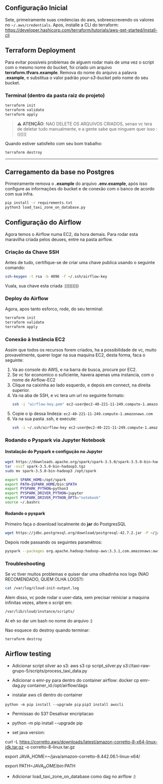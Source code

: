 
## Configuração Inicial
Sete, primeiramente suas credencias do aws, sobreescrevendo os valores no `~/.aws/credentials`.
Apos, installe a CLI do terraform: https://developer.hashicorp.com/terraform/tutorials/aws-get-started/install-cli

## Terraform Deployment

Para evitar possíveis problemas de alguem rodar mais de uma vez o script com o mesmo nome do bucket, foi criado um arquivo **terraform.tfvars.example**. Remova do nome do arquivo a palavra **.example**, e substitua o valor padrão *your-s3-bucket* pelo nome do seu bucket.

### Terminal (dentro da pasta raiz do projeto)
```bash
terraform init
terraform validate
terraform apply
```

> ⚠️ **ATENÇÃO**: NAO DELETE OS ARQUIVOS CRIADOS, senao vc tera de deletar tudo manualmente, e a gente sabe que ninguem quer isso :((((((

Quando estiver satisfeito com seu bom trabalho:
```bash
terraform destroy
```

---

## Carregamento da base no Postgres

Primeiramente remova o **.example** do arquivo **.env.example**, após isso configure as informações do bucket e de conexão com o banco de acordo com sua infra.

```bash
pip install -r requirements.txt
python3 load_taxi_zone_on_database.py
```

## Configuração do Airflow

Agora temos o Airflow numa EC2, da hora demais.
Para rodar esta maravilha criada pelos deuses, entre na pasta airflow.

### Criação da Chave SSH
Antes de tudo, certifique-se de criar uma chave publica usando o seguinte comando:
```bash
ssh-keygen -t rsa -b 4096 -f ~/.ssh/airflow-key
```
Vuala, sua chave esta criada :)))))))))

### Deploy do Airflow
Agora, apos tanto esforco, rode, do seu terminal:
```bash
terraform init
terraform validate
terraform apply
```

### Conexão à Instância EC2
Assim que todos os recursos forem criados, ha a possibilidade de vc, muito provavelmente, querer logar na sua maquina EC2, desta forma, faca o seguinte:

1. Va ao console do AWS, e na barra de busca, procure por EC2.
2. Se vc for economico o suficiente, havera apenas uma instancia, com o nome de Airflow-EC2
3. Clique na caixinha ao lado esquerdo, e depois em connect, na direita superior.
4. Va na aba de SSH, e vc tera um url no seguinte formato:
   ```bash
   ssh -i "airflow-key.pem" ec2-user@ec2-40-221-11-249.compute-1.amazonaws.com
   ```
5. Copie o ip dessa lindeza: `ec2-40-221-11-249.compute-1.amazonaws.com`
6. Va na sua pasta .ssh, e execute:
   ```bash
   ssh -i ~/.ssh/airflow-key ec2-user@ec2-40-221-11-249.compute-1.amazonaws.com
   ```

### Rodando o Pyspark via Jupyter Notebook

#### Instalação do Pyspark e configução no Jupyter

```bash
wget https://downloads.apache.org/spark/spark-3.5.0/spark-3.5.0-bin-hadoop3.tgz
tar -xvzf spark-3.5.0-bin-hadoop3.tgz
sudo mv spark-3.5.0-bin-hadoop3 /opt/spark

export SPARK_HOME=/opt/spark
export PATH=$SPARK_HOME/bin:$PATH
export PYSPARK_PYTHON=python3
export PYSPARK_DRIVER_PYTHON=jupyter
export PYSPARK_DRIVER_PYTHON_OPTS="notebook"
source ~/.bashrc
```

#### Rodando o pyspark

Primeiro faça o download localmente do **jar** do PostgresSQL

```bash
wget https://jdbc.postgresql.org/download/postgresql-42.7.2.jar -P ~/jars/
```

Depois rode passando os seguintes paramêtros:

```bash
pyspark --packages org.apache.hadoop:hadoop-aws:3.3.1,com.amazonaws:aws-java-sdk-bundle:1.11.901 --jars ~/jars/postgresql-42.7.2.jar
```

### Troubleshooting
Se vc tiver muitos problemas e quiser dar uma olhadinha nos logs (NAO RECOMENDADO, QUEM OLHA LOGS?):
```bash
cat /var/log/cloud-init-output.log
```

Alem disso, vc pode rodar o user-data, sem precisar reiniciar a maquina infinitas vezes, altere o script em:
```bash
/var/lib/cloud/instance/scripts/
```

Ai eh so dar um bash no nome do arquivo :)

Nao esquece do destroy quando terminar:

```terraform destroy```




## Airflow testing

- Adicionar script silver ao s3: aws s3 cp script_silver.py s3://taxi-raw-grupo-5/scripts/process_taxi_data.py

- Adicionar o emr-py para dentro do container airflow: docker cp emr-dag.py container_id:/opt/airflow/dags

- instalar aws cli dentro do container

```python -m pip install --upgrade pip```
```pip3 install awscli```

- Permissao do S3? Desativar encriptacao

- python -m pip install --upgrade pip

- set java version:

curl -L https://corretto.aws/downloads/latest/amazon-corretto-8-x64-linux-jdk.tar.gz -o corretto-8-linux.tar.gz

export JAVA_HOME=~/java/amazon-corretto-8.442.06.1-linux-x64/

export PATH=$JAVA_HOME/bin:$PATH

- Adicionar load_taxi_zone_on_database como dag no airflow :)